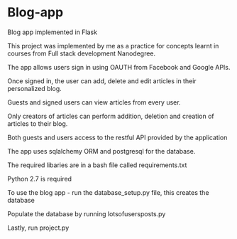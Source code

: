 # Blog-app
Blog app implemented in Flask

This project was implemented by me as a practice for concepts learnt in courses from Full stack development Nanodegree.

The app allows users sign in using OAUTH from Facebook and Google APIs.

Once signed in, the user can add, delete and edit articles in their personalized blog.

Guests and signed users can view articles from every user.

Only creators of articles can perform addition, deletion and creation of articles to their blog.

Both guests and users access to the restful API provided by the application 

The app uses sqlalchemy ORM and postgresql for the database.

The required libaries are in a bash file called requirements.txt

Python 2.7 is required

To use the blog app - run the database_setup.py file, this creates the database

Populate the database by running lotsofusersposts.py

Lastly, run project.py
